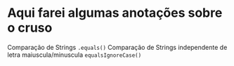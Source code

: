 <h1>Aqui farei algumas anotações sobre o cruso</h1>

Comparação de Strings
```.equals()```
Comparação de Strings independente de letra maiuscula/minuscula
```equalsIgnoreCase()```
